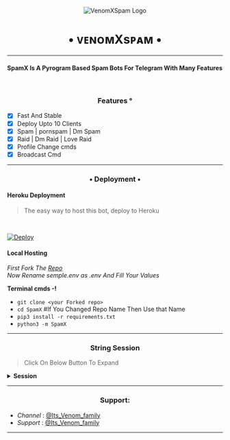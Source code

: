 <p align="center">
  <img src="https://telegra.ph/file/17ded061a4ae0833a77b7.jpg" alt="VenomXSpam Logo">
</p>
<h1 align="center">
  <b>• ᴠᴇɴᴏᴍXsᴘᴀᴍ •</b>
</h1>

----

<h4> SpamX Is A Pyrogram Based Spam Bots For Telegram With Many Features </h4>
<br>
<h3 align="center"> Features °</h3>

- [x] Fast And Stable
- [x] Deploy Upto 10 Clients
- [x] Spam | pornspam | Dm Spam
- [x] Raid | Dm Raid | Love Raid
- [x] Profile Change cmds
- [x] Broadcast Cmd

----

<h3 align="center"> • Deployment • </h3>

<h4> Heroku Deployment </h4>

> The easy way to host this bot, deploy to Heroku 
<br>

[![Deploy](https://www.herokucdn.com/deploy/button.svg)](https://dashboard.heroku.com/new?template=https://github.com/Itzvenomo/SpamX)

<h4> Local Hosting </h4>

<i> First Fork The [Repo](https://github.com/Itzvenomo/SpamX) </i>
<br>
<i> Now Rename semple.env as .env And Fill Your Values </i>

<b> Terminal cmds -! </b>

- `git clone <your Forked repo>`
- `cd SpamX` #If You Changed Repo Name Then Use that Name
- `pip3 install -r requirements.txt`
- `python3 -m SpamX`

----

<h3 align="center"> String Session </h3>

> Click On Below Button To Expand 

<details>
<summary><b> Session </b></summary>
<br>
× <i> You'll need a API_ID & API_HASH in order to generate Pyrogram session string. Get This Values from https://my.telegram.org </i>
<h4>• Generate Session Using Telegram Bot: </h4>    
<p><a href="http://t.me/Venom_stringbot?start=generate"><img src="https://telegra.ph/file/f312793bf706724dbeca2.jpg" width="150""/></a></p>

</details>

----

<h3 align="center"> Support: </h3>

  * <i> Channel </i>: [@Its_Venom_family](https://t.me/Its_Venom_family) <br>
  * <i> Support </i>: [@Its_Venom_family](https://t.me/Its_Venom_family)

----

